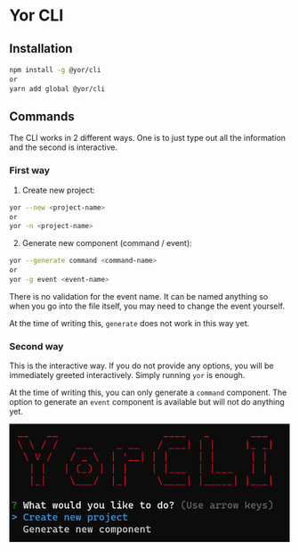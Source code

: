 # Yor CLI

## Installation

```bash
npm install -g @yor/cli
or
yarn add global @yor/cli
```

## Commands

The CLI works in 2 different ways. One is to just type out all the information and the second is interactive.

### First way

1. Create new project:

```bash
yor --new <project-name>
or
yor -n <project-name>
```

2. Generate new component (command / event):

```bash
yor --generate command <command-name>
or
yor -g event <event-name>
```

There is no validation for the event name. It can be named anything so when you go into the file itself, you may need to change the event yourself.

At the time of writing this, `generate` does not work in this way yet.

### Second way

This is the interactive way. If you do not provide any options, you will be immediately greeted interactively. Simply running `yor` is enough.

At the time of writing this, you can only generate a `command` component. The option to generate an `event` component is available but will not do anything yet.

![Interactive CLI Preview](https://raw.githubusercontent.com/Spimy/yor/main/packages/cli/assets/interactive-cli.png)
